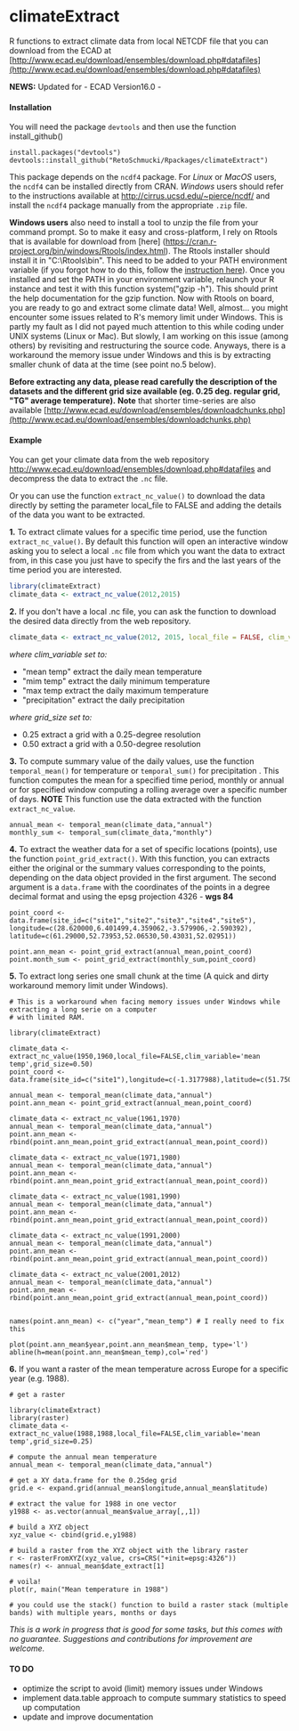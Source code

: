 # climateExtract

R functions to extract climate data from local NETCDF file that you can download from the
ECAD at [http://www.ecad.eu/download/ensembles/download.php#datafiles](http://www.ecad.eu/download/ensembles/download.php#datafiles)

**NEWS:** Updated for - ECAD Version16.0 -

#### Installation
You will need the package `devtools` and then use the function install_github()
```
install.packages("devtools")
devtools::install_github("RetoSchmucki/Rpackages/climateExtract")
```

This package depends on the `ncdf4` package. For *Linux* or *MacOS* users, the `ncdf4` can be installed directly from CRAN. *Windows* users should refer to the instructions available at http://cirrus.ucsd.edu/~pierce/ncdf/ and install the `ncdf4` package manually from the appropriate `.zip` file.

**Windows users** also need to install a tool to unzip the file from your command prompt. So to make it easy and cross-platform, I rely on Rtools that is available for download from [here] (https://cran.r-project.org/bin/windows/Rtools/index.html). The Rtools installer should install it in "C:\Rtools\bin". This need to be added to your PATH environment variable (if you forgot how to do this, follow the [instruction here](http://www.computerhope.com/issues/ch000549.htm)). Once you installed and set the PATH in your environment variable, relaunch your R instance and test it with this function system("gzip -h"). This should print the help documentation for the gzip function. Now with Rtools on board, you are ready to  go and extract some climate data! Well, almost... you might encounter some issues related to R's memory limit under Windows. This is partly my fault as I did not payed much attention to this while coding under UNIX systems (Linux or Mac). But slowly, I am working on this issue (among others) by revisiting and restructuring the source code. Anyways, there is a workaround the memory issue under Windows and this is by extracting smaller chunk of data at the time (see point no.5 below).


**Before extracting any data, please read carefully the description of the datasets and the different grid size available (eg. 0.25 deg. regular grid, "TG" average temperature).**
**Note** that shorter time-series are also available [http://www.ecad.eu/download/ensembles/downloadchunks.php](http://www.ecad.eu/download/ensembles/downloadchunks.php)


#### Example

You can get your climate data from the web repository http://www.ecad.eu/download/ensembles/download.php#datafiles and decompress the data to extract the `.nc` file.

Or you can use the function `extract_nc_value()` to download the data directly by setting the parameter local_file to FALSE and adding the details of the data you want to be extracted.

**1.** To extract climate values for a specific time period, use the function `extract_nc_value()`. By default this function will open an interactive window asking you to select a local `.nc` file from which you want the data to extract from, in this case you just have to specify the firs and the last years of the time period you are interested.
```R
library(climateExtract)
climate_data <- extract_nc_value(2012,2015)
```
**2.** If you don't have a local .nc file, you can ask the function to download the desired data directly from the web repository.

```R
climate_data <- extract_nc_value(2012, 2015, local_file = FALSE, clim_variable = 'precipitation', grid_size = 0.25)
```

*where clim_variable set to:*
* "mean temp" extract the daily mean temperature
* "mim temp" extract the daily minimum temperature
* "max temp extract the daily maximum temperature
* "precipitation" extract the daily precipitation

*where grid_size set to:*
* 0.25 extract a grid with a 0.25-degree resolution
* 0.50 extract a grid with a 0.50-degree resolution

**3.** To compute summary value of the daily values, use the function `temporal_mean()` for temperature or `temporal_sum()` for precipitation . This function computes the mean for a specified time period, monthly or annual or for specified window computing a rolling average over a specific number of days. **NOTE** This function use the data extracted with the function `extract_nc_value`.

```
annual_mean <- temporal_mean(climate_data,"annual")
monthly_sum <- temporal_sum(climate_data,"monthly")
```
**4.** To extract the weather data for a set of specific locations (points), use the function `point_grid_extract()`. With this function, you can extracts either the original or the summary values corresponding to the points, depending on the data object provided in the first argument. The second argument is a `data.frame` with the coordinates of the points in a degree decimal format and using the epsg projection 4326 - **wgs 84**

```
point_coord <- data.frame(site_id=c("site1","site2","site3","site4","site5"), longitude=c(28.620000,6.401499,4.359062,-3.579906,-2.590392), latitude=c(61.29000,52.73953,52.06530,50.43031,52.02951))

point.ann_mean <- point_grid_extract(annual_mean,point_coord)
point.month_sum <- point_grid_extract(monthly_sum,point_coord)
```

**5.** To extract long series one small chunk at the time (A quick and dirty workaround memory limit under Windows).
```
# This is a workaround when facing memory issues under Windows while extracting a long serie on a computer
# with limited RAM.

library(climateExtract)

climate_data <- extract_nc_value(1950,1960,local_file=FALSE,clim_variable='mean temp',grid_size=0.50)
point_coord <- data.frame(site_id=c("site1"),longitude=c(-1.3177988),latitude=c(51.7503954))

annual_mean <- temporal_mean(climate_data,"annual")
point.ann_mean <- point_grid_extract(annual_mean,point_coord)

climate_data <- extract_nc_value(1961,1970)
annual_mean <- temporal_mean(climate_data,"annual")
point.ann_mean <- rbind(point.ann_mean,point_grid_extract(annual_mean,point_coord))

climate_data <- extract_nc_value(1971,1980)
annual_mean <- temporal_mean(climate_data,"annual")
point.ann_mean <- rbind(point.ann_mean,point_grid_extract(annual_mean,point_coord))

climate_data <- extract_nc_value(1981,1990)
annual_mean <- temporal_mean(climate_data,"annual")
point.ann_mean <- rbind(point.ann_mean,point_grid_extract(annual_mean,point_coord))

climate_data <- extract_nc_value(1991,2000)
annual_mean <- temporal_mean(climate_data,"annual")
point.ann_mean <- rbind(point.ann_mean,point_grid_extract(annual_mean,point_coord))

climate_data <- extract_nc_value(2001,2012)
annual_mean <- temporal_mean(climate_data,"annual")
point.ann_mean <- rbind(point.ann_mean,point_grid_extract(annual_mean,point_coord))


names(point.ann_mean) <- c("year","mean_temp") # I really need to fix this

plot(point.ann_mean$year,point.ann_mean$mean_temp, type='l')
abline(h=mean(point.ann_mean$mean_temp),col='red')
```

**6.** If you want a raster of the mean temperature across Europe for a specific year (e.g. 1988).
```
# get a raster

library(climateExtract)
library(raster)
climate_data <- extract_nc_value(1988,1988,local_file=FALSE,clim_variable='mean temp',grid_size=0.25)

# compute the annual mean temperature
annual_mean <- temporal_mean(climate_data,"annual")

# get a XY data.frame for the 0.25deg grid
grid.e <- expand.grid(annual_mean$longitude,annual_mean$latitude)

# extract the value for 1988 in one vector
y1988 <- as.vector(annual_mean$value_array[,,1])

# build a XYZ object
xyz_value <- cbind(grid.e,y1988)

# build a raster from the XYZ object with the library raster
r <- rasterFromXYZ(xyz_value, crs=CRS("+init=epsg:4326"))
names(r) <- annual_mean$date_extract[1]

# voila!
plot(r, main("Mean temperature in 1988")

# you could use the stack() function to build a raster stack (multiple bands) with multiple years, months or days

```

*This is a work in progress that is good for some tasks, but this comes with no guarantee. Suggestions and contributions for improvement are welcome.*

#### TO DO
* optimize the script to avoid (limit) memory issues under Windows
* implement data.table approach to compute summary statistics to speed up computation
* update and improve documentation
